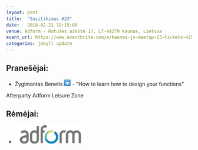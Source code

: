 ```yaml
---
layout: post
title:  "Susitikimas #23"
date:   2018-02-21 19:15:00
venue: Adform - Rotušės aikštė 17, LT-44279 Kaunas, Lietuva
event_url: https://www.eventbrite.com/e/kaunas-js-meetup-23-tickets-42940459069
categories: jekyll update
---
```

## Pranešėjai:
  * Žygimantas Benetis [![LinkedIn](img/icon-linkedin.png)](https://www.linkedin.com/in/benetis/) - "How to learn how to design your functions"
  
  Afterparty Adform Leisure Zone

## Rėmėjai:

  * [![Adform](img/adform-logo.png)](http://www.adform.com)
